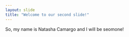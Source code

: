 ```yaml
---
layout: slide
title: "Welcome to our second slide!"
---
```

So, my name is Natasha Camargo and I will be seomone!
